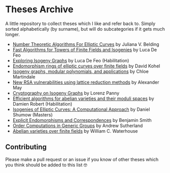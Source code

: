 # Theses Archive

A little repository to collect theses which I like and refer back to. Simply sorted alphabetically (by surname), but will do subcategories if it gets much longer.

- [Number Theoretic Algorithms For Elliptic Curves](https://drum.lib.umd.edu/handle/1903/8456) by Juliana V. Belding
- [Fast Algorithms for Towers of Finite Fields and Isogenies](https://hal.inria.fr/tel-00547034) by Luca De Feo
- [Exploring Isogeny Graphs](https://defeo.lu/hdr/#manuscript) by Luca De Feo (Habilitation)
- [Endomorphism rings of elliptic curves over finite fields](http://iml.univ-mrs.fr/~kohel/pub/thesis.pdf) by David Kohel
- [Isogeny graphs, modular polynomials, and applications](https://martindale.info/research/Thesis.pdf) by Chloe Martindale
- [New RSA vulnerabilities using lattice reduction methods](https://digital.ub.uni-paderborn.de/ubpb/urn/urn:nbn:de:hbz:466-20030101205) by Alexander May
- [Cryptography on Isogeny Graphs](https://yx7.cc/docs/phd/thesis.pdf) by Lorenz Panny
- [Efficient algorithms for abelian varieties and their moduli spaces](https://www.normalesup.org/~robert/pro/publications/academic/hdr.pdf) by Damien Robert (Habilitation)
- [Isogenies of Elliptic Curves: A Computational Approach](https://www.sagemath.org/files/thesis/shumow-thesis-2009.pdf) by Daniel Shumow (Masters)
- [Explicit Endomorphisms and Correspondences](http://www.ma.rhul.ac.uk/~bensmith/smith-thesis.pdf) by Benjamin Smith
- [Order Computations in Generic Groups](https://math.mit.edu/~drew/sutherland-phd.pdf) by Andrew Sutherland
- [Abelian varieties over finite fields](https://eudml.org/doc/81852) by William C. Waterhouse

## Contributing 

Please make a pull request or an issue if you know of other theses which you think should be added to this list 🤓
